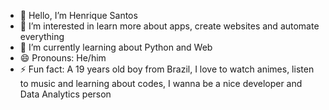 - 👋 Hello, I’m Henrique Santos
- 👀 I’m interested in learn more about apps, create websites and automate everything
- 🌱 I’m currently learning about Python and Web
- 😄 Pronouns: He/him
- ⚡ Fun fact: A 19 years old boy from Brazil, I love to watch animes, listen to music and learning about codes, I wanna be a nice developer and Data Analytics person

<!---
rycks64/rycks64 is a ✨ special ✨ repository because its `README.md` (this file) appears on your GitHub profile.
You can click the Preview link to take a look at your changes.
--->
